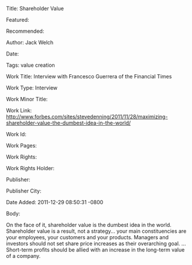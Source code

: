 Title: Shareholder Value

Featured: 

Recommended: 

Author: Jack Welch

Date: 

Tags: value creation

Work Title: Interview with Francesco Guerrera of the Financial Times

Work Type: Interview

Work Minor Title:  

Work Link: http://www.forbes.com/sites/stevedenning/2011/11/28/maximizing-shareholder-value-the-dumbest-idea-in-the-world/

Work Id:  

Work Pages:  

Work Rights:  

Work Rights Holder:  

Publisher:  

Publisher City:  

Date Added: 2011-12-29 08:50:31 -0800

Body:

On the face of it, shareholder value is the dumbest idea in the world. Shareholder value is a result, not a strategy... your main constituencies are your employees, your customers and your products. Managers and investors should not set share price increases as their overarching goal. ... Short-term profits should be allied with an increase in the long-term value of a company. 


